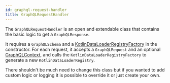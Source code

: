 ```yaml
---
id: graphql-request-handler
title: GraphQLRequestHandler
---
```

The `GraphQLRequestHandler` is an open and extendable class that contains the basic logic to get a `GraphQLResponse`.

It requires a `GraphQLSchema` and a [KotlinDataLoaderRegistryFactory](data-loaders.md) in the constructor.
For each request, it accepts a `GraphQLRequest` and an optional [GraphQLContext](graphql-context-factory.md),
and calls the `KotlinDataLoaderRegistryFactory` to generate a new `KotlinDataLoaderRegistry`.

There shouldn't be much need to change this class but if you wanted to add custom logic
or logging it is possible to override it or just create your own.
